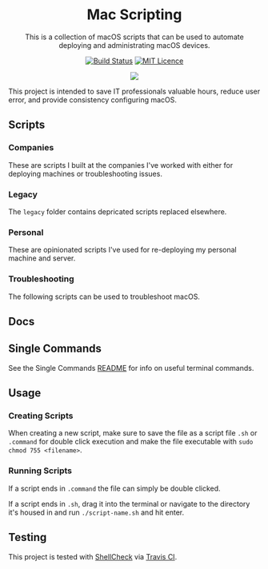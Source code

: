 <div align="center">

# Mac Scripting

This is a collection of macOS scripts that can be used to automate deploying and administrating macOS devices.

[![Build Status](https://travis-ci.org/Justintime50/mac-scripting.svg?branch=master)](https://travis-ci.org/Justintime50/mac-scripting)
[![MIT Licence](https://badges.frapsoft.com/os/mit/mit.svg?v=103)](https://opensource.org/licenses/mit-license.php)

<img src="assets/showcase.png">

</div>

This project is intended to save IT professionals valuable hours, reduce user error, and provide consistency configuring macOS.

## Scripts

### Companies
These are scripts I built at the companies I've worked with either for deploying machines or troubleshooting issues.

### Legacy
The `legacy` folder contains depricated scripts replaced elsewhere.

### Personal
These are opinionated scripts I've used for re-deploying my personal machine and server.

### Troubleshooting
The following scripts can be used to troubleshoot macOS.

## Docs

## Single Commands

See the Single Commands [README](/single-commands.md) for info on useful terminal commands.

## Usage

### Creating Scripts

When creating a new script, make sure to save the file as a script file `.sh` or `.command` for double click execution and make the file executable with `sudo chmod 755 <filename>`.

### Running Scripts

If a script ends in `.command` the file can simply be double clicked.

If a script ends in `.sh`, drag it into the terminal or navigate to the directory it's housed in and run `./script-name.sh` and hit enter.

## Testing
This project is tested with [ShellCheck](https://github.com/koalaman/shellcheck) via [Travis CI](https://travis-ci.org/Justintime50/mac-scripting).
